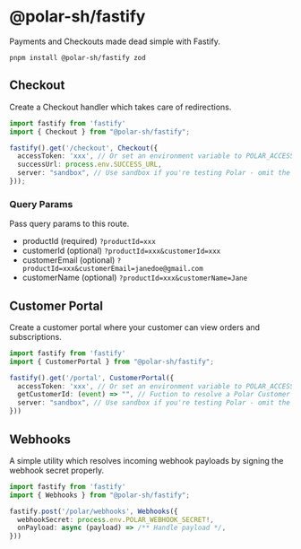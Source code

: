 # @polar-sh/fastify

Payments and Checkouts made dead simple with Fastify.

`pnpm install @polar-sh/fastify zod`

## Checkout

Create a Checkout handler which takes care of redirections.

```typescript
import fastify from 'fastify'
import { Checkout } from "@polar-sh/fastify";

fastify().get('/checkout', Checkout({
  accessToken: 'xxx', // Or set an environment variable to POLAR_ACCESS_TOKEN
  successUrl: process.env.SUCCESS_URL,
  server: "sandbox", // Use sandbox if you're testing Polar - omit the parameter or pass 'production' otherwise
}));
```

### Query Params

Pass query params to this route.

- productId (required) `?productId=xxx`
- customerId (optional) `?productId=xxx&customerId=xxx`
- customerEmail (optional) `?productId=xxx&customerEmail=janedoe@gmail.com`
- customerName (optional) `?productId=xxx&customerName=Jane`

## Customer Portal

Create a customer portal where your customer can view orders and subscriptions.

```typescript
import fastify from 'fastify'
import { CustomerPortal } from "@polar-sh/fastify";

fastify().get('/portal', CustomerPortal({
  accessToken: 'xxx', // Or set an environment variable to POLAR_ACCESS_TOKEN
  getCustomerId: (event) => "", // Fuction to resolve a Polar Customer ID
  server: "sandbox", // Use sandbox if you're testing Polar - omit the parameter or pass 'production' otherwise
}))
```

## Webhooks

A simple utility which resolves incoming webhook payloads by signing the webhook secret properly.

```typescript
import fastify from 'fastify'
import { Webhooks } from "@polar-sh/fastify";

fastify.post('/polar/webhooks', Webhooks({
  webhookSecret: process.env.POLAR_WEBHOOK_SECRET!,
  onPayload: async (payload) => /** Handle payload */,
}))
```
